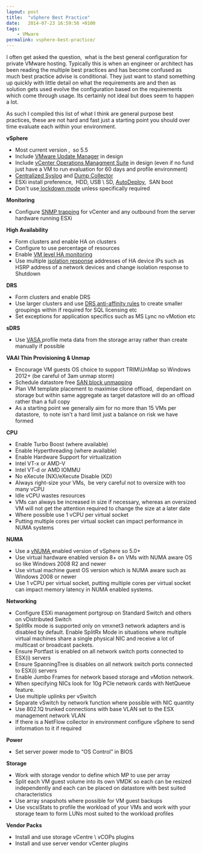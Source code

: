 ```yaml
---
layout: post
title:  "vSphere Best Practice"
date:   2014-07-23 16:59:56 +0100
tags:
    - VMware
permalink: vsphere-best-practice/
---
```

I often get asked the question,  what is the best general configuration for private VMware hosting. Typically this is when an engineer or architect has been reading the multiple best practices and has become confused as much best practice advise is conditional. They just want to stand something up quickly with little detail on what the requirements are and then as solution gets used evolve the configuration based on the requirements which come through usage. Its certainly not ideal but does seem to happen a lot.

As such I compiled this list of what I think are general purpose best practices, these are not hard and fast just a starting point you should over time evaluate each within your environment.

<strong>vSphere</strong>
<ul>
	<li>Most current version ,  so 5.5</li>
	<li>Include <a href="http://www.vmware.com/products/vsphere/features/update-manager.html?src=vmw_so_vex_dcaul_99" target="_blank">VMware Update Manager</a> in design</li>
	<li>Include <a href="http://www.vmware.com/products/vcenter-operations-management/?src=vmw_so_vex_dcaul_99" target="_blank">vCenter Operations Managment Suite</a> in design (even if no fund just have a VM to run evaluation for 60 days and profile environment)</li>
	<li><a href="http://kb.vmware.com/kb/2003322/?src=vmw_so_vex_dcaul_99" target="_blank"> Centralized Syslog</a> and <a href="http://kb.vmware.com/kb/1032051/?src=vmw_so_vex_dcaul_99" target="_blank">Dump Collector</a></li>
	<li>ESXi install preference,  HDD, USB \ SD, <a href="http://kb.vmware.com/kb/2005131/?src=vmw_so_vex_dcaul_99" target="_blank">AutoDeploy</a>,  SAN boot</li>
	<li>Don't use<a href="http://kb.vmware.com/kb/1008077/?src=vmw_so_vex_dcaul_99" target="_blank"> lockdown mode</a> unless specifically required</li>
</ul>
<strong>Monitoring</strong>
<ul>
	<li>Configure <a href="http://kb.vmware.com/kb/1008065/?src=vmw_so_vex_dcaul_99" target="_blank">SNMP trapping</a> for vCenter and any outbound from the server hardware running ESXi</li>
</ul>
<strong>High Availability</strong>
<ul>
	<li>Form clusters and enable HA on clusters</li>
	<li>Configure to use percentage of resources</li>
	<li>Enable <a href="http://pubs.vmware.com/vsphere-50/index.jsp?topic=%2Fcom.vmware.vsphere.avail.doc_50%2FGUID-62B80D7A-C764-40CB-AE59-752DA6AD78E7.html?src=vmw_so_vex_dcaul_99" target="_blank">VM level HA monitoring</a></li>
	<li>Use multiple <a href="http://kb.vmware.com/kb/1030320/?src=vmw_so_vex_dcaul_99" target="_blank">isolation response</a> addresses of HA device IPs such as HSRP address of a network devices and change isolation response to Shutdown</li>
</ul>
<strong>DRS</strong>
<ul>
	<li>Form clusters and enable DRS</li>
	<li>Use larger clusters and use <a href="http://pubs.vmware.com/vsphere-51/index.jsp?topic=%2Fcom.vmware.vsphere.resmgmt.doc%2FGUID-FF28F29C-8B67-4EFF-A2EF-63B3537E6934.html?src=vmw_so_vex_dcaul_99" target="_blank">DRS anti-affinity rules</a> to create smaller groupings within if required for SQL licensing etc</li>
	<li>Set exceptions for application specifics such as MS Lync no vMotion etc</li>
</ul>
<strong>sDRS</strong>
<ul>
	<li>Use <a href="http://www.vmware.com/products/vsphere/features/storage-api.html?src=vmw_so_vex_dcaul_99" target="_blank">VASA </a>profile meta data from the storage array rather than create manually if possible</li>
</ul>
<strong>VAAI Thin Provisioning &amp; Unmap</strong>
<ul>
	<li>Encourage VM guests OS choice to support TRIM\UnMap so Windows 2012+ (be careful of 3am unmap storm)</li>
	<li>Schedule datastore free <a href="http://kb.vmware.com/kb/2057513/?src=vmw_so_vex_dcaul_99" target="_blank">SAN block unmapping</a></li>
	<li>Plan VM template placement to maximise clone offload,  dependant on storage but within same aggregate as target datastore will do an offload rather than a full copy</li>
	<li>As a starting point we generally aim for no more than 15 VMs per datastore,  to note isn't a hard limit just a balance on risk we have formed</li>
</ul>
<strong>CPU</strong>
<ul>
	<li>Enable Turbo Boost (where available)</li>
	<li>Enable Hyperthreading (where available)</li>
	<li>Enable Hardware Support for virtualization</li>
	<li>Intel VT-x or AMD-V</li>
	<li>Intel VT-d or AMD IOMMU</li>
	<li>No eXecute (NX)/eXecute Disable (XD)</li>
	<li>Always right-size your VMs,  be very careful not to oversize with too many vCPU</li>
	<li>Idle vCPU wastes resources</li>
	<li>VMs can always be increased in size if necessary, whereas an oversized VM will not get the attention required to change the size at a later date</li>
	<li>Where possible use 1 vCPU per virtual socket</li>
	<li>Putting multiple cores per virtual socket can impact performance in NUMA systems</li>
</ul>
<strong>NUMA</strong>
<ul>
	<li>Use a <a href="http://blogs.vmware.com/vsphere/tag/vnuma?src=vmw_so_vex_dcaul_99" target="_blank">vNUMA </a>enabled version of vSphere so 5.0+</li>
	<li>Use virtual hardware enabled version 8+ on VMs with NUMA aware OS so like Windows 2008 R2 and newer</li>
	<li>Use virtual machine guest OS version which is NUMA aware such as Windows 2008 or newer</li>
	<li>Use 1 vCPU per virtual socket, putting multiple cores per virtual socket can impact memory latency in NUMA enabled systems.</li>
</ul>
<strong>Networking</strong>
<ul>
	<li>Configure ESXi management portgroup on Standard Switch and others on vDistributed Switch</li>
	<li>SplitRx mode is supported only on vmxnet3 network adapters and is disabled by default. Enable SplitRx Mode in situations where multiple virtual machines share a single physical NIC and receive a lot of multicast or broadcast packets.</li>
	<li>Ensure Portfast is enabled on all network switch ports connected to ESX(i) servers</li>
	<li>Ensure SpanningTree is disables on all network switch ports connected to ESX(i) servers</li>
	<li>Enable Jumbo Frames for network based storage and vMotion network.</li>
	<li>When specifying NICs look for 10g PCIe network cards with NetQueue feature.</li>
	<li>Use multiple uplinks per vSwitch</li>
	<li>Separate vSwitch by network function where possible with NIC quantity</li>
	<li>Use 802.1Q trunked connections with base VLAN set to the ESX management network VLAN</li>
	<li>If there is a NetFlow collector in environment configure vSphere to send information to it if required</li>
</ul>
<strong>Power</strong>
<ul>
	<li>Set server power mode to “OS Control” in BIOS</li>
</ul>
<strong>Storage
</strong>
<ul>
	<li>Work with storage vendor to define which MP to use per array</li>
	<li>Split each VM guest volume into its own VMDK so each can be resized independently and each can be placed on datastore with best suited characteristics</li>
	<li>Use array snapshots where possible for VM guest backups</li>
	<li>Use vscsiStats to profile the workload of your VMs and work with your storage team to form LUNs most suited to the workload profiles</li>
</ul>
<strong>Vendor Packs</strong>
<ul>
	<li>Install and use storage vCentre \ vCOPs plugins</li>
	<li>Install and use server vendor vCenter plugins</li>
</ul>
